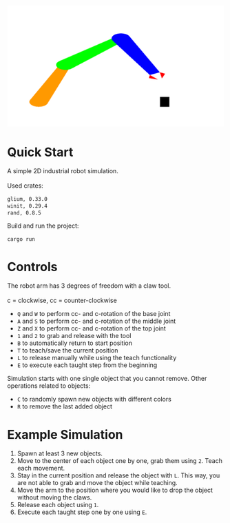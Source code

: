 ![](example.png)

# Quick Start
A simple 2D industrial robot simulation.\
\
Used crates:
```
glium, 0.33.0
winit, 0.29.4
rand, 0.8.5
```

Build and run the project:
```
cargo run
```
# Controls
The robot arm has 3 degrees of freedom with a claw tool.\
\
c = clockwise, cc = counter-clockwise
* `Q` and `W` to perform cc- and c-rotation of the base joint
* `A` and `S` to perform cc- and c-rotation of the middle joint
* `Z` and `X` to perform cc- and c-rotation of the top joint
* `1` and `2` to grab and release with the tool
* `B` to automatically return to start position
* `T` to teach/save the current position
* `L` to release manually while using the teach functionality
* `E` to execute each taught step from the beginning



Simulation starts with one single object that you cannot remove. Other operations related to objects:
* `C` to randomly spawn new objects with different colors
* `R` to remove the last added object

# Example Simulation
1. Spawn at least 3 new objects.
2. Move to the center of each object one by one, grab them using `2`. Teach each movement.
3. Stay in the current position and release the object with `L`. This way, you are not able to grab and move the object while teaching.
4. Move the arm to the position where you would like to drop the object without moving the claws.
5. Release each object using `1`.
6. Execute each taught step one by one using `E`.


